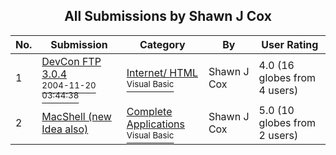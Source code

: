 ﻿<div align="center">

## All Submissions by Shawn J Cox

</div>

No.  | Submission | Category | By   | User Rating
---- | ---------- | -------- | ---- | -----------
1 | [DevCon FTP 3\.0\.4<br /><sup>2004-11-20 03:44:38</sup>](https://github.com/Planet-Source-Code/shawn-j-cox-devcon-ftp-3-0-4__1-57336) | [Internet/ HTML<br /><sup>Visual Basic</sup>](../ByCategory/internet-html__1-34.md) | Shawn J Cox | 4.0 (16 globes from 4 users)
2 | [MacShell \(new Idea also\)<br />](https://github.com/Planet-Source-Code/shawn-j-cox-macshell-new-idea-also__1-55311) | [Complete Applications<br /><sup>Visual Basic</sup>](../ByCategory/complete-applications__1-27.md) | Shawn J Cox | 5.0 (10 globes from 2 users)
